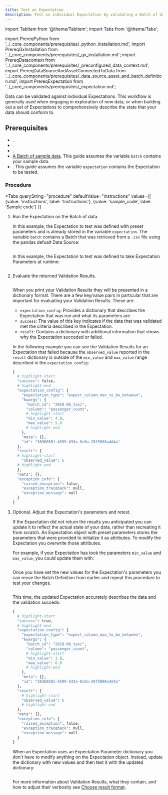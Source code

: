 ```yaml
---
title: Test an Expectation
description: Test an individual Expectation by validating a Batch of data.
---
```

import TabItem from '@theme/TabItem';
import Tabs from '@theme/Tabs';

import PrereqPython from '../_core_components/prerequisites/_python_installation.md';
import PrereqGxInstallation from '../_core_components/prerequisites/_gx_installation.md';
import PrereqDatacontext from '../_core_components/prerequisites/_preconfigured_data_context.md';
import PrereqDataSourceAndAssetConnectedToData from '../_core_components/prerequisites/_data_source_asset_and_batch_definition.md';
import PrereqExpectation from '../_core_components/prerequisites/_expectation.md';

Data can be validated against individual Expectations.  This workflow is generally used when engaging in exploration of new data, or when building out a set of Expectations to comprehensively describe the state that your data should conform to.

<h2>Prerequisites</h2>

- <PrereqPython/>.
- <PrereqGxInstallation/>.
- <PrereqDatacontext/>.
- [A Batch of sample data](/core/define_expectations/retrieve_a_batch_of_test_data.md).  This guide assumes the variable `batch` contains your sample data.
- <PrereqExpectation/>.  This guide assumes the variable `expectation` contains the Expectation to be tested.

### Procedure

<Tabs 
   queryString="procedure"
   defaultValue="instructions"
   values={[
      {value: 'instructions', label: 'Instructions'},
      {value: 'sample_code', label: 'Sample code'}
   ]}
>

<TabItem value="instructions" label="Instructions">

1. Run the Expectation on the Batch of data.

   In this example, the Expectation to test was defined with preset parameters and is already stored in the variable `expectation`. The variable `batch` contains a Batch that was retrieved from a `.csv` file using the pandas defualt Data Source:

   ```python title="Python" name="docs/docusaurus/docs/core/define_expectations/_examples/test_an_expectation.py - test expectation with preset parameters"
   ```
   
   In this example, the Expectation to test was defined to take Expectation Parameters at runtime:
 
   ```python title="Python" name="docs/docusaurus/docs/core/define_expectations/_examples/test_an_expectation.py - test expectation with expectation parameters"
   ```

2. Evaluate the returned Validation Results.

   ```python title="Python" name="docs/docusaurus/docs/core/define_expectations/_examples/test_an_expectation.py - evaluate Validation Results"
   ```

   When you print your Validation Results they will be presented in a dictionary format.  There are a few key/value pairs in particular that are important for evaluating your Validation Results.  These are:

   - `expectation_config`: Provides a dictionary that describes the Expectation that was run and what its parameters are.
   - `success`: The value of this key indicates if the data that was validated met the criteria described in the Expectation.
   - `result`: Contains a dictionary with additional information that shows why the Expectation succeded or failed. 

   In the following example you can see the Validation Results for an Expectation that failed because the `observed_value` reported in the `result` dictionary is outside of the `min_value` and `max_value` range described in the `expectation_config`:

   ```python title="Python output"
   {
     # highlight-start
     "success": false,
     # highlight-end
     "expectation_config": {
       "expectation_type": "expect_column_max_to_be_between",
       "kwargs": {
         "batch_id": "2018-06_taxi",
         "column": "passenger_count",
         # highlight-start
         "min_value": 4.0,
         "max_value": 5.0
         # highlight-end
       },
       "meta": {},
       "id": "38368501-4599-433a-8c6a-28f5088a4d4a"
     },
     "result": {
     # highlight-start
       "observed_value": 6
     # highlight-end
     },
     "meta": {},
     "exception_info": {
       "raised_exception": false,
       "exception_traceback": null,
       "exception_message": null
     }
   }
   ```

3. Optional. Adjust the Expectation's parameters and retest.

   If the Expectation did not return the results you anticipated you can update it to reflect the actual state of your data, rather than recreating it from scratch. An Expectation object with preset parameters stores the parameters that were provided to initialize it as attributes.  To modify the Expectation you overwrite those attributes.

   For example, if your Expectation has took the parameters `min_value` and `max_value`, you could update them with:

   ```python title="Python input" name="docs/docusaurus/docs/core/define_expectations/_examples/test_an_expectation.py - modify preset expectation parameters"
   ```

   Once you have set the new values for the Expectation's parameters you can reuse the Batch Definition from earlier and repeat this procedure to test your changes.

   ```python title="Python input" name="docs/docusaurus/docs/core/define_expectations/_examples/test_an_expectation.py - test and review a modified Expectation"
   ```

   This time, the updated Expectation accurately describes the data and the validation succeds:

   ```python title="Python output"
   {
     # highlight-start
     "success": true,
     # highlight-end
     "expectation_config": {
       "expectation_type": "expect_column_max_to_be_between",
       "kwargs": {
         "batch_id": "2018-06_taxi",
         "column": "passenger_count",
         # highlight-start
         "min_value": 1.0,
         "max_value": 6.0
         # highlight-end
       },
       "meta": {},
       "id": "38368501-4599-433a-8c6a-28f5088a4d4a"
     },
     "result": {
       # highlight-start
       "observed_value": 6
       # highlight-end
     },
     "meta": {},
     "exception_info": {
       "raised_exception": false,
       "exception_traceback": null,
       "exception_message": null
     }
   }
   ```

   When an Expectation uses an Expectation Parameter dictionary you don't have to modify anything on the Expectation object.  Instead, update the dictionary with new values and then test it with the updated dictionary:
 
   ```python title="Python input" name="docs/docusaurus/docs/core/define_expectations/_examples/test_an_expectation.py - modify and retest Expectation Parameters dictionary" 
   ```

   For more information about Validation Results, what they contain, and how to adjust their verbosity see [Choose result format](../trigger_actions_based_on_results/choose_a_result_format/choose_a_result_format.md).


</TabItem>

<TabItem value="sample_code" label="Sample code">


   ```python title="Python" name="docs/docusaurus/docs/core/define_expectations/_examples/test_an_expectation.py - full code example"
   ```

</TabItem>

</Tabs>

